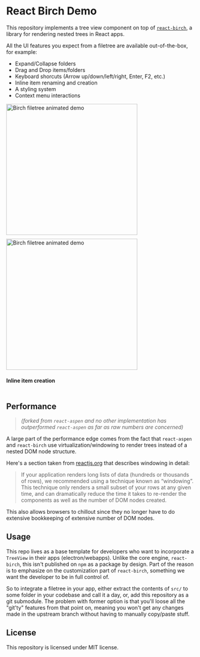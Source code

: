 # React Birch Demo

This repository implements a tree view component on top of [`react-birch`](https://github.com/tinialabs/react-birch), a library for rendering nested trees in React apps.

All the UI features you expect from a filetree are available out-of-the-box, for example:
 - Expand/Collapse folders
 - Drag and Drop items/folders
 - Keyboard shorcuts (Arrow up/down/left/right, Enter, F2, etc.)
 - Inline item renaming and creation
 - A styling system
 - Context menu interactions

<div>
    <img src="https://i.imgur.com/fGiLNot.gif" width="350" alt="Birch filetree animated demo" style="float: left;margin-right: 10px;margin-bottom: 10px;">
    <div style="display: inline-block;">
      <div>
        <img src="https://i.imgur.com/DO4eXl6.gif" width="350" alt="Birch filetree animated demo">
        <h4>Inline item creation</h4>
      </div>
    </div>
    <div style="clear: both"></div>
</div>

## Performance

> *(forked from `react-aspen` and no other implementation has outperformed `react-aspen` as far as raw numbers are concerned)*

A large part of the performance edge comes from the fact that `react-aspen` and `react-birch` use virtualization/windowing to render trees instead of a nested DOM node structure.

Here's a section taken from [reactjs.org]() that describes windowing in detail:

> If your application renders long lists of data (hundreds or thousands of rows), we recommended using a technique known as “windowing”. This technique only renders
a small subset of your rows at any given time, and can dramatically reduce the time it takes to re-render the components as well as the number of DOM nodes created.

This also allows browsers to chillout since they no longer have to do extensive bookkeeping of extensive number of DOM nodes.

## Usage

This repo lives as a base template for developers who want to incorporate a `TreeView` in their apps (electron/webapps). Unlike the core engine, `react-birch`, this isn't published on `npm` as a package
by design. Part of the reason is to emphasize on the customization part of `react-birch`, something we want the developer to be in full control of.

So to integrate a filetree in your app, either extract the contents of `src/` to some folder in your codebase and call it a day, or, add this repository as a git submodule.
The problem with former option is that you'll loose all the "git'ty" features from that point on, meaning you won't get any changes made in the upstream branch without having
to manually copy/paste stuff.

## License

This repository is licensed under MIT license. 